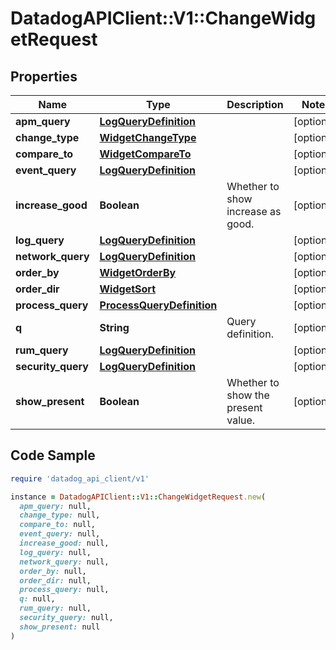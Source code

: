 # DatadogAPIClient::V1::ChangeWidgetRequest

## Properties

| Name | Type | Description | Notes |
| ---- | ---- | ----------- | ----- |
| **apm_query** | [**LogQueryDefinition**](LogQueryDefinition.md) |  | [optional] |
| **change_type** | [**WidgetChangeType**](WidgetChangeType.md) |  | [optional] |
| **compare_to** | [**WidgetCompareTo**](WidgetCompareTo.md) |  | [optional] |
| **event_query** | [**LogQueryDefinition**](LogQueryDefinition.md) |  | [optional] |
| **increase_good** | **Boolean** | Whether to show increase as good. | [optional] |
| **log_query** | [**LogQueryDefinition**](LogQueryDefinition.md) |  | [optional] |
| **network_query** | [**LogQueryDefinition**](LogQueryDefinition.md) |  | [optional] |
| **order_by** | [**WidgetOrderBy**](WidgetOrderBy.md) |  | [optional] |
| **order_dir** | [**WidgetSort**](WidgetSort.md) |  | [optional] |
| **process_query** | [**ProcessQueryDefinition**](ProcessQueryDefinition.md) |  | [optional] |
| **q** | **String** | Query definition. | [optional] |
| **rum_query** | [**LogQueryDefinition**](LogQueryDefinition.md) |  | [optional] |
| **security_query** | [**LogQueryDefinition**](LogQueryDefinition.md) |  | [optional] |
| **show_present** | **Boolean** | Whether to show the present value. | [optional] |

## Code Sample

```ruby
require 'datadog_api_client/v1'

instance = DatadogAPIClient::V1::ChangeWidgetRequest.new(
  apm_query: null,
  change_type: null,
  compare_to: null,
  event_query: null,
  increase_good: null,
  log_query: null,
  network_query: null,
  order_by: null,
  order_dir: null,
  process_query: null,
  q: null,
  rum_query: null,
  security_query: null,
  show_present: null
)
```

